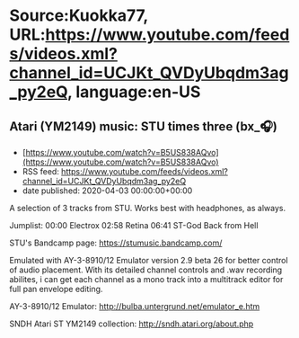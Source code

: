 # Source:Kuokka77, URL:https://www.youtube.com/feeds/videos.xml?channel_id=UCJKt_QVDyUbqdm3ag_py2eQ, language:en-US

## Atari (YM2149) music: STU times three (bx_🎧)
 - [https://www.youtube.com/watch?v=B5US838AQvo](https://www.youtube.com/watch?v=B5US838AQvo)
 - RSS feed: https://www.youtube.com/feeds/videos.xml?channel_id=UCJKt_QVDyUbqdm3ag_py2eQ
 - date published: 2020-04-03 00:00:00+00:00

A selection of 3 tracks from STU. Works best with headphones, as always.

Jumplist:
00:00 Electrox
02:58 Retina
06:41 ST-God Back from Hell

STU's Bandcamp page:
https://stumusic.bandcamp.com/

Emulated with AY-3-8910/12 Emulator version 2.9 beta 26 for better control of audio placement. With its detailed channel controls and .wav recording abilites, i can get each channel as a mono track into a multitrack editor for full pan envelope editing.

AY-3-8910/12 Emulator:
http://bulba.untergrund.net/emulator_e.htm

SNDH Atari ST YM2149 collection:
http://sndh.atari.org/about.php

